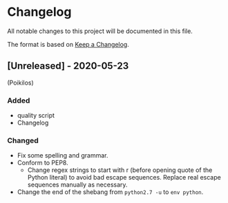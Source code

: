 # Changelog
All notable changes to this project will be documented in this file.

The format is based on [Keep a Changelog](https://keepachangelog.com/en/1.0.0/).


## [Unreleased] - 2020-05-23
(Poikilos)
### Added
- quality script
- Changelog

### Changed
- Fix some spelling and grammar.
- Conform to PEP8.
  - Change regex strings to start with r (before opening quote of
    the Python literal) to avoid bad escape sequences. Replace real
    escape sequences manually as necessary.
- Change the end of the shebang from `python2.7 -u` to `env python`.
